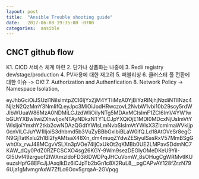 ```yaml
---
layout: post
title:  "Ansible Trouble shooting guide"
date:   2017-06-08 19:35:00 -0700
categories:  ansible
---
```


##  CNCT github flow

K1.  CICD 서비스 체계 마련
2. 단가나 상품화는 나중에
3. Redii registry dev/stage/production
4. PV사용에 대한 재고려
5. 퍼블리싱
6. 클러스터 풀 전환에 대한 이슈 -> OK!
7. Authorization and Authenfication
8. Network Policy -> Namespace Isolation,


eyJhbGciOiJSUzI1NiIsImtpZCI6IjYxZjM4YTliMzA0YjBiYzRlNjhjNzdiNTllNzc4NjIzN2QzMmY3NmIifQ.eyJpc3MiOiJodHRwczovL2NvbW1vbi10b29scy5rdWJlbWUuaW86MzA0NDMiLCJzdWIiOiIyNTg5MDAxMCIsImF1ZCI6ImV4YW1wbGUtYXBwIiwiZXhwIjoxNTAyNDkzNTY1LCJpYXQiOjE1MDI0MDcxNjUsImVtYWlsIjoiYmxhY2tkb2cwNDAzQGdtYWlsLmNvbSIsImVtYWlsX3ZlcmlmaWVkIjp0cnVlLCJuYW1lIjoiS3dhbmd5b3VuZyBBbGxlbiBLaW0ifQ.Ld18AtOVeSr8egCN9GjTatKxlu2h1Bl2fyAMtsaX48Xn_dm4muqZYdwZESiyulSasRxV57MmBSgGwhtXx_rwJ48MCgvVSLXn3pVOe74IjCxUkOt2qKMBb0UE2LMPavSDdmNC7KAW_dQy0PdZ0RZFCSCXO4sg26KGY-9Wm9sezDEGIyOMeDKeU9YiI-Gl5Uvf49zrguof2IWXmzldoFD3i6DWDPqJHCuVomW_8sOHugCgWRMvtlKUeuzsHpfG8EFcJjJAxqlkDz6iCJpTb2bGn1c8X2RuL8__pgCAPvAY128fZrzN796Uja1gMvmgrAxW7ZfLc6Oov5grqaA-2GVpqg
